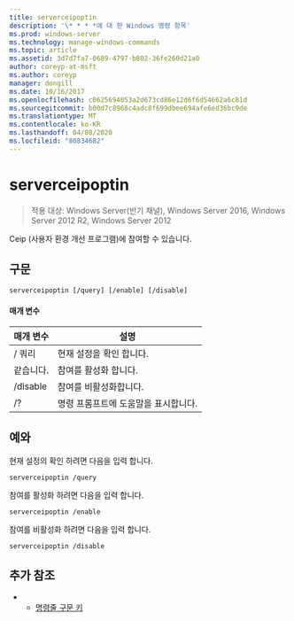 ```yaml
---
title: serverceipoptin
description: '\* * * *에 대 한 Windows 명령 항목'
ms.prod: windows-server
ms.technology: manage-windows-commands
ms.topic: article
ms.assetid: 3d7d7fa7-0689-4797-b802-36fe260d21a0
author: coreyp-at-msft
ms.author: coreyp
manager: dongill
ms.date: 10/16/2017
ms.openlocfilehash: c0625694053a2d673cd86e12d6f6d54662a6c81d
ms.sourcegitcommit: b00d7c8968c4adc8f699dbee694afe6ed36bc9de
ms.translationtype: MT
ms.contentlocale: ko-KR
ms.lasthandoff: 04/08/2020
ms.locfileid: "80834682"
---
```

# <a name="serverceipoptin"></a>serverceipoptin

>적용 대상: Windows Server(반기 채널), Windows Server 2016, Windows Server 2012 R2, Windows Server 2012

Ceip (사용자 환경 개선 프로그램)에 참여할 수 있습니다.
## <a name="syntax"></a>구문
```
serverceipoptin [/query] [/enable] [/disable]
```
#### <a name="parameters"></a>매개 변수
|매개 변수|설명|
|-------|--------|
|/ 쿼리|현재 설정을 확인 합니다.|
|같습니다.|참여를 활성화 합니다.|
|/disable|참여를 비활성화합니다.|
|/?|명령 프롬프트에 도움말을 표시합니다.|
## <a name="examples"></a><a name=BKMK_Examples></a>예와
현재 설정의 확인 하려면 다음을 입력 합니다.
```
serverceipoptin /query
```
참여를 활성화 하려면 다음을 입력 합니다.
```
serverceipoptin /enable
```
참여를 비활성화 하려면 다음을 입력 합니다.
```
serverceipoptin /disable
```
## <a name="additional-references"></a>추가 참조
-   - [명령줄 구문 키](command-line-syntax-key.md)


